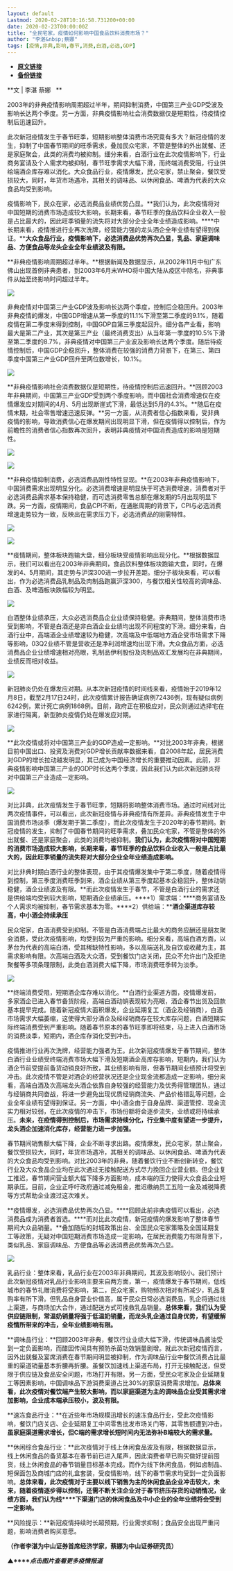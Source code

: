 ```yaml
---
layout: default
Lastmod: 2020-02-28T10:16:58.731200+00:00
date: 2020-02-23T00:00:00Z
title: "全民宅家，疫情如何影响中国食品饮料消费市场？"
author: "李湛&nbsp;蔡娜"
tags: [疫情,非典,影响,春节,消费,白酒,必选,GDP]
---
```


* [**原文链接**](https://mp.weixin.qq.com/s/pZQfSHto805AKqL_ahA8hA)
* [**备份链接**](http://archive.today/TjzZ6)


**文 | 李湛 蔡娜   **

2003年的非典疫情影响周期超过半年，期间抑制消费，中国第三产业GDP受波及影响长达两个季度。另一方面，非典疫情影响社会消费数据仅是短期性，待疫情控制后迅速回升。

此次新冠疫情发生于春节旺季，短期影响整体消费市场究竟有多大？新冠疫情的发生，抑制了中国春节期间的旺季需求，叠加民众宅家，不管是整体的外出就餐、还是家庭聚会，此类的消费均被抑制。细分来看，白酒行业在此次疫情影响下，行业商务宴请及个人需求均被抑制，春节旺季需求大幅下滑，而终端消费受阻，行业供给端酒企库存难以消化。大众食品行业，疫情爆发，民众宅家，禁止聚会，餐饮受损较大，同时，年货市场遇冷，其相关的调味品、以休闲食品、啤酒为代表的大众食品均受到影响。

疫情影响下，民众在家，必选消费品业绩优势凸显。**我们认为，此次疫情将对中国短期的消费市场造成较大影响，长期来看，春节旺季的食品饮料企业收入一般是占比最大的，因此旺季销量的流失将对大部分企业全年业绩造成影响。****中长期来看，疫情推进行业再次洗牌，经营能力强的龙头酒企全年业绩有望得到保证。****大众食品行业，疫情影响下，必选消费品优势再次凸显，乳品、家庭调味品、方便食品等龙头企业全年业绩波及有限。**

**非典疫情影响周期超过半年。**根据新闻及数据显示，从2002年11月中旬广东佛山出现首例非典患者，到2003年6月末WHO将中国大陆从疫区中除名，非典事件从始至终影响时间超过半年。

![](/images/post/3bd93ae92c364e02d04b7ebe2ca657f3.jpg)

非典疫情对中国第三产业GDP波及影响长达两个季度，控制后企稳回升。2003年非典疫情的爆发，中国GDP增速从第一季度的11.1%下滑至第二季度的9.1%，随着疫情在第二季度末得到控制，中国GDP自第三季度起回升。细分各产业看，影响最大是第二产业，其次是第三产业（最终消费支出）从当年第一季度的10.5%下滑至第二季度的8.7%，非典疫情对中国第三产业波及影响长达两个季度。随后待疫情控制后，中国GDP企稳回升，整体消费在较强的消费力背景下，在第三、第四季度中国第三产业GDP回升至两位数增长，10.1%。

![](/images/post/f6c313d45c803d8c750efde2243b896f.jpg)

**非典疫情影响社会消费数据仅是短期性，待疫情控制后迅速回升。**回顾2003年非典期间，中国第三产业GDP受到两个季度影响，而中国社会消费增速仅在疫情爆发应对期间的4月、5月出现断崖式下滑，最低达到5月的4.3%。**随后在疫情末期，社会零售增速迅速反弹。**另一方面，从消费者信心指数来看，受非典疫情的影响，导致消费信心在爆发期间出现明显下滑，但在疫情得以控制后，作为前瞻性的消费者信心指数再次回升，表明非典疫情对中国消费造成的影响是短期性。

![](/images/post/65ebbfe5dd524d2f5a91448689d90d7d.jpg)

![](/images/post/f9840d741a291e74f67186cf32030299.jpg)

**非典疫情抑制消费，必选消费品刚性特性显现。**在2003年非典疫情影响下，中国消费需求出现明显分化。必选消费增速是明显快于可选消费增速，消费者对于必选消费品需求基本保持稳健，而可选消费零售总额在爆发期的5月出现明显下跌。另一方面，疫情期间，食品CPI不断，在通胀周期的背景下，CPI与必选消费增速走势较为一致，反映出在需求压力下，必选消费品的刚需特性。

![](/images/post/b25e14114090b9334638c83d8a7ac2d1.jpg)

![](/images/post/4b74eda55edb897d279a7b3ed0da6eb2.jpg)

**疫情期间，整体板块跑输大盘，细分板块受疫情影响出现分化。**根据数据显示，我们可以看出在2003年非典期间，食品饮料整体板块跑输大盘，同时，在爆发的4、5月期间，其走势与沪深300进一步拉开差距。细分子板块来看，可以看出，作为必选消费品乳制品及肉制品跑赢沪深300，与餐饮相关性较高的调味品、白酒、及啤酒板块跌幅较为明显。

![](/images/post/2cfa1ad076c747abfdbbd7655110b355.jpg)

白酒整体业绩承压，大众必选消费品企业业绩保持稳健。非典期间，整体消费市场受到影响，不管是白酒还是非白酒企业业绩均出现不同程度的下滑。细分来看，白酒行业中，高端酒企业绩增速较为稳健，次高端及中低端地方酒企受市场需求下降等影响，03Q2业绩不管是营收还是净利润增速均出现下滑。大众食品方面，必选消费品企业业绩增速相对亮眼，乳制品伊利股份及肉制品双汇发展均在非典期间，业绩反而相对收益。

![](/images/post/91c6534d98dca6d70626fb6fbe1db602.jpg)

新冠肺炎仍处在爆发应对期。从本次新冠疫情的时间线来看，疫情始于2019年12月8日，截至2月17日24时，此次疫情累计报告确证病例72436例，现有疑似病例6242例，累计死亡病例1868例。目前，政府正在积极应对，民众则通过选择宅在家进行隔离，新型肺炎疫情仍处在爆发应对期。

![](/images/post/dcc70749e2cdd3a519928e74219c13eb.jpg)

**此次疫情或将对中国第三产业的GDP造成一定影响。**对比2003年非典，根据目前中国出口、投资及消费对GDP增长贡献率数据来看，自2008年起，居民消费对GDP的增长拉动越发明显，其已成为中国经济增长的重要推动因素。此前，非典疫情影响中国第三产业的GDP时长达两个季度，因此我们认为此次新冠肺炎将对中国第三产业造成一定影响。

![](/images/post/9237c42b5f0d08ef0c33a7a8c4e527af.jpg)

对比非典，此次疫情发生于春节旺季，短期将影响整体消费市场。通过时间线对比两次疫情事件，可以看出，此次新冠疫情与非典疫情有所差异。非典疫情发生于中国消费市场淡季（爆发期于第二季度），而此次疫情发生于2020年的春节期间。新冠疫情的发生，抑制了中国春节期间的旺季需求，叠加民众宅家，不管是整体的外出就餐、还是家庭聚会，此类的消费均被抑制。**我们认为，此次疫情将对中国短期的消费市场造成较大影响，长期来看，春节旺季的食品饮料企业收入一般是占比最大的，因此旺季销量的流失将对大部分企业全年业绩造成影响。**

对比非典时期白酒行业的整体表现，由于其疫情爆发集中于第二季度，随着疫情得到控制，第三季度消费旺季到来，酒企业绩从第三季度起基本企稳回升，整体动销稳健，酒企业绩波及有限。**而此次疫情发生于春节，不管是白酒行业的需求还是供给端均受到较大影响，短期酒企业绩承压。****1）需求端：****商务宴请及个人需求均被抑制，春节需求基本为零。****2）供给端：****酒企渠道库存较高，中小酒企持续承压**

民众宅家，白酒消费受到抑制。不管是白酒消费端占比最大的商务应酬还是朋友聚会消费，受此次疫情影响，均受到较为严重的影响。细分来看，高端白酒方面，以茅台为代表的高端白酒，受其稀缺特性影响，多以高端送礼及自饮或收藏为主，其需求影响有限。次高端白酒及大众酒，受到餐饮门店关闭，民众不允许出门及拒绝聚餐等多项条理限制，此类白酒消费大幅下降，市场消费旺季转为淡季。

![](/images/post/21dd9db25c5abe2f5ea3b2ad184795bc.jpg)

**终端消费受阻，短期酒企库存难以消化。**白酒行业渠道方面，疫情爆发前，多家酒企已进入春节备货阶段，高端白酒动销表现较为亮眼，酒企春节出货及回款基本提早完成。随着新冠疫情大面积爆发，企业延期复工（酒企及经销商），白酒市场需求大幅萎缩，这使得大部分酒企及经经销商存在较大库存问题，白酒短期实际终端消费受到严重影响。随着春节原本的春节旺季即将结束，马上进入白酒市场的消费淡季，短期内，酒企库存消化受到冲击。

疫情推进行业再次洗牌，经营能力强者为王。此次新冠疫情爆发于春节期间，整体白酒行业业绩受终端消费市场大幅下滑及短期酒企高库存影响，短期内，我们认为酒企节前受提前备货动销良好所致，其业绩影响有限，但春节期间业绩预计将受到冲击。此次疫情不管是对酒企的经营状况还是企业现金流都造成一定影响，细分来看，高端白酒及次高端龙头酒企依靠自身较强的经营能力及优秀得管理团队，通过与经销商共同奋战，将进一步避免出现优质经销商流失、产品价格错乱等问题，企业全年业绩有望得到保证。另一方面，中小酒企由于自身品牌、渠道管控、现金流实力相对较弱，在此次疫情的冲击下，市场份额将会逐步流失，业绩或将持续承压。**未来，在疫情得到控制后，市场需求持续分化，行业集中度有望进一步提升，龙头酒企加速消化库存，经营能力进一步加强。**

春节期间销售额大幅下降，企业不断寻求出路。疫情爆发，民众宅家，禁止聚会，餐饮受损较大，同时，年货市场遇冷，其相关的调味品、以休闲食品、啤酒为代表的大众食品均受到影响。对比2003年的非典，随着餐饮行业不断创新转变，餐饮行业及大众食品企业均在此次通过无接触配送方式尽力挽回企业营业额。但企业复工推迟，春节期间营业额大幅下降多方面影响，成本端的压力使得大众食品企业短期承压。目前，企业正呼吁政府通过减免租金，推迟缴纳员工五险一金及减税降费等方式帮助企业渡过这次难关。

**疫情爆发，必选消费品优势再次凸显。****回顾此前非典疫情可以看出，必选消费品成为消费者首选。****而对比此次疫情，新冠疫情的爆发影响了整体春节期间大众品销量。**叠加随后的封城政策出台、全国民众宅家策略及全国延期复工等政策，无疑对中国短期消费市场造成一定影响，在居民消费能力有限背景下，类似乳品、家庭调味品、方便食品等必选消费品优势再次凸显。

![](/images/post/5aafc83575250ae3c059f6247d147d97.jpg)

乳品行业：整体来看，乳品行业在2003年非典期间，其波及影响较小。我们预计此次新冠疫情对乳品行业影响主要来自两方面，第一，疫情爆发于春节期间，低线城市的春节礼赠消费将受影响，第二，民众宅家，购物频次相对有所减少，乳品复购率有所下滑。但乳品自身营业价值高，属于民众日常必选消费品，乳企将通过线上渠道，与商场加大合作，通过配送方式可挽救乳品销量。**总体来看，我们认为受供应链限制，常温奶销量将强于低温奶销量，而龙头乳企通过自身优势，有望缓解疫情所带来的冲击，全年业绩影响有限。**

**调味品行业：**回顾2003年非典，餐饮行业业绩大幅下滑，传统调味品酱油受到一定负面影响，而醋因传闻具有预防杀菌功效销量剧增。就此次新冠疫情而言，因外出就餐及宴席消费在春节期间明显被抑制，作为调味品行业中餐饮消费占比最重的渠道销量基本折腰再折腰。虽餐饮加速线上渠道布局，打开无接触配送，但受限于供应链及食品安全问题，市场打开有限。另一方面，受民众宅家及企业延期复工等因素影响，中国调味品下游消费渠道占比30%的家庭消费需求增加。**总体来看，此次疫情对餐饮端产生较大影响，而以家庭渠道为主的调味品企业受其需求增加影响，企业成本端承压较小，波及有限。**

**速冻食品行业：**在近些年市场规模迅增长的速冻食品行业，受此次疫情影响，餐饮门店关店、企业延期复工中间零售批发市场关门等，其零售额遭到冲击。**虽家庭渠道需求增长，但C端的需求增长短时间内无法弥补B端较大的需求量。**

**休闲综合食品行业：**此次疫情对于线上休闲食品波及有限，根据数据显示，线上休闲食品的备货基本在春节前已进入尾声，因此消费者早已购买做好提前囤货，线上休闲食品的春节销量目标基本完成。而作为线下休闲食品，例如卤制品、短保面包及商城门店的礼盒套装，受疫情影响，线下的春节需求均受到一定负面影响。**总体来看，此次疫情对于主要以线下销售为主的休闲食品企业冲击较大，未来，随着疫情逐步得以控制，还需不断关注企业对于春节挤压存货的动销情况，业绩方面，我们认为线****下渠道门店的休闲食品及中小企业的全年业绩将会受到一定影响。**

**风险提示：**新冠疫情持续时长超预期，行业需求抑制；食品安全出现严重问题，影响消费者购买意愿。

**（作者李湛为中山证券首席经济学家，蔡娜为中山证券研究员）**

**▲****_点击图片查看更多疫情报道_**

